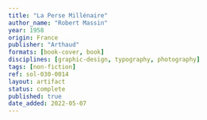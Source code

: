 ```yaml
---
title: "La Perse Millénaire"
author_name: "Robert Massin"
year: 1958
origin: France
publisher: "Arthaud"
formats: [book-cover, book]
disciplines: [graphic-design, typography, photography]
tags: [non-fiction]
ref: sol-030-0014
layout: artifact
status: complete
published: true
date_added: 2022-05-07
---
```

